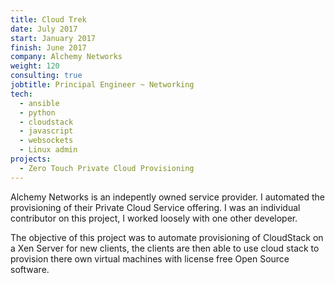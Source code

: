 ```yaml
---
title: Cloud Trek
date: July 2017
start: January 2017
finish: June 2017
company: Alchemy Networks
weight: 120
consulting: true
jobtitle: Principal Engineer ~ Networking
tech:
  - ansible
  - python
  - cloudstack
  - javascript
  - websockets
  - Linux admin
projects:
  - Zero Touch Private Cloud Provisioning 
---
```


Alchemy Networks is an indepently owned service provider. I automated
the provisioning of their Private Cloud Service offering. I was an
individual contributor on this project, I worked loosely with one
other developer.

<!--more-->

The objective of this project was to automate provisioning of
CloudStack on a Xen Server for new clients, the clients are then able
to use cloud stack to provision there own virtual machines with
license free Open Source software.
